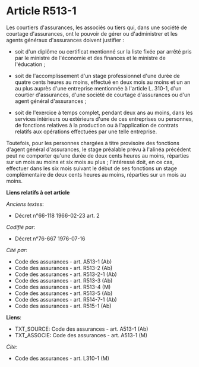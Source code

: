 # Article R513-1

Les courtiers d'assurances, les associés ou tiers qui, dans une société de courtage d'assurances, ont le pouvoir de gérer ou
d'administrer et les agents généraux d'assurances doivent justifier :

- soit d'un diplôme ou certificat mentionné sur la liste fixée par arrêté pris par le ministre de l'économie et des finances
et le ministre de l'éducation ;

- soit de l'accomplissement d'un stage professionnel d'une durée de quatre cents heures au moins, effectué en deux mois au
moins et un an au plus auprès d'une entreprise mentionnée à l'article L. 310-1, d'un courtier d'assurances, d'une société de
courtage d'assurances ou d'un agent général d'assurances ;

- soit de l'exercice à temps complet, pendant deux ans au moins, dans les services intérieurs ou extérieurs d'une de ces
entreprises ou personnes, de fonctions relatives à la production ou à l'application de contrats relatifs aux opérations
effectuées par une telle entreprise.

Toutefois, pour les personnes chargées à titre provisoire des fonctions d'agent général d'assurances, le stage préalable
prévu à l'alinéa précédent peut ne comporter qu'une durée de deux cents heures au moins, réparties sur un mois au moins et
six mois au plus ; l'intéressé doit, en ce cas, effectuer dans les six mois suivant le début de ses fonctions un stage
complémentaire de deux cents heures au moins, réparties sur un mois au moins.

**Liens relatifs à cet article**

_Anciens textes_:

  - Décret n°66-118 1966-02-23 art. 2

_Codifié par_:

  - Décret n°76-667 1976-07-16

_Cité par_:

  - Code des assurances - art. A513-1 (Ab)
  - Code des assurances - art. R513-2 (Ab)
  - Code des assurances - art. R513-2-1 (Ab)
  - Code des assurances - art. R513-3 (Ab)
  - Code des assurances - art. R513-4 (M)
  - Code des assurances - art. R513-5 (Ab)
  - Code des assurances - art. R514-7-1 (Ab)
  - Code des assurances - art. R515-1 (Ab)

**Liens**:

  - TXT_SOURCE: Code des assurances - art. A513-1 (Ab)
  - TXT_ASSOCIE: Code des assurances - art. A513-1 (M)

_Cite_:

  - Code des assurances - art. L310-1 (M)
